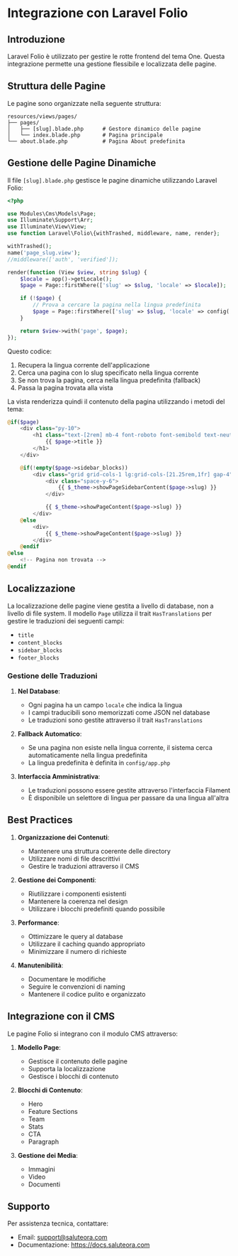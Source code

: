 # Integrazione con Laravel Folio

## Introduzione

Laravel Folio è utilizzato per gestire le rotte frontend del tema One. Questa integrazione permette una gestione flessibile e localizzata delle pagine.

## Struttura delle Pagine

Le pagine sono organizzate nella seguente struttura:

```
resources/views/pages/
├── pages/
│   ├── [slug].blade.php      # Gestore dinamico delle pagine
│   └── index.blade.php       # Pagina principale
└── about.blade.php           # Pagina About predefinita
```

## Gestione delle Pagine Dinamiche

Il file `[slug].blade.php` gestisce le pagine dinamiche utilizzando Laravel Folio:

```php
<?php

use Modules\Cms\Models\Page;
use Illuminate\Support\Arr;
use Illuminate\View\View;
use function Laravel\Folio\{withTrashed, middleware, name, render};

withTrashed();
name('page_slug.view');
//middleware(['auth', 'verified']);

render(function (View $view, string $slug) {
    $locale = app()->getLocale();
    $page = Page::firstWhere(['slug' => $slug, 'locale' => $locale]);

    if (!$page) {
        // Prova a cercare la pagina nella lingua predefinita
        $page = Page::firstWhere(['slug' => $slug, 'locale' => config('app.fallback_locale', 'en')]);
    }

    return $view->with('page', $page);
});
```

Questo codice:
1. Recupera la lingua corrente dell'applicazione
2. Cerca una pagina con lo slug specificato nella lingua corrente
3. Se non trova la pagina, cerca nella lingua predefinita (fallback)
4. Passa la pagina trovata alla vista

La vista renderizza quindi il contenuto della pagina utilizzando i metodi del tema:

```php
@if($page)
    <div class="py-10">
        <h1 class="text-[2rem] mb-4 font-roboto font-semibold text-neutral-5">
            {{ $page->title }}
        </h1>
    </div>

    @if(!empty($page->sidebar_blocks))
        <div class="grid grid-cols-1 lg:grid-cols-[21.25rem,1fr] gap-4">
            <div class="space-y-6">
                {{ $_theme->showPageSidebarContent($page->slug) }}
            </div>

            {{ $_theme->showPageContent($page->slug) }}
        </div>
    @else
        <div>
            {{ $_theme->showPageContent($page->slug) }}
        </div>
    @endif
@else
    <!-- Pagina non trovata -->
@endif
```

## Localizzazione

La localizzazione delle pagine viene gestita a livello di database, non a livello di file system. Il modello `Page` utilizza il trait `HasTranslations` per gestire le traduzioni dei seguenti campi:

- `title`
- `content_blocks`
- `sidebar_blocks`
- `footer_blocks`

### Gestione delle Traduzioni

1. **Nel Database**:
   - Ogni pagina ha un campo `locale` che indica la lingua
   - I campi traducibili sono memorizzati come JSON nel database
   - Le traduzioni sono gestite attraverso il trait `HasTranslations`

2. **Fallback Automatico**:
   - Se una pagina non esiste nella lingua corrente, il sistema cerca automaticamente nella lingua predefinita
   - La lingua predefinita è definita in `config/app.php`

3. **Interfaccia Amministrativa**:
   - Le traduzioni possono essere gestite attraverso l'interfaccia Filament
   - È disponibile un selettore di lingua per passare da una lingua all'altra

## Best Practices

1. **Organizzazione dei Contenuti**:
   - Mantenere una struttura coerente delle directory
   - Utilizzare nomi di file descrittivi
   - Gestire le traduzioni attraverso il CMS

2. **Gestione dei Componenti**:
   - Riutilizzare i componenti esistenti
   - Mantenere la coerenza nel design
   - Utilizzare i blocchi predefiniti quando possibile

3. **Performance**:
   - Ottimizzare le query al database
   - Utilizzare il caching quando appropriato
   - Minimizzare il numero di richieste

4. **Manutenibilità**:
   - Documentare le modifiche
   - Seguire le convenzioni di naming
   - Mantenere il codice pulito e organizzato

## Integrazione con il CMS

Le pagine Folio si integrano con il modulo CMS attraverso:

1. **Modello Page**:
   - Gestisce il contenuto delle pagine
   - Supporta la localizzazione
   - Gestisce i blocchi di contenuto

2. **Blocchi di Contenuto**:
   - Hero
   - Feature Sections
   - Team
   - Stats
   - CTA
   - Paragraph

3. **Gestione dei Media**:
   - Immagini
   - Video
   - Documenti

## Supporto

Per assistenza tecnica, contattare:
- Email: support@saluteora.com
- Documentazione: https://docs.saluteora.com 
